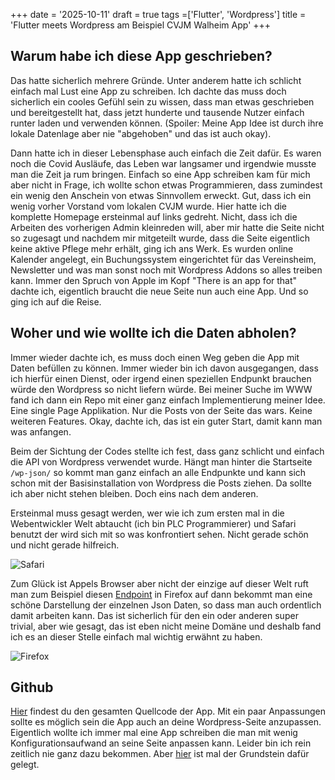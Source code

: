 +++
date = '2025-10-11'
draft = true
tags =['Flutter', 'Wordpress']
title = 'Flutter meets Wordpress am Beispiel CVJM Walheim App'
+++

## Warum habe ich diese App geschrieben? 

Das hatte sicherlich mehrere Gründe. Unter anderem hatte ich schlicht einfach mal Lust eine App zu schreiben. Ich dachte das muss doch sicherlich ein cooles Gefühl sein zu wissen, dass man etwas geschrieben und bereitgestellt hat, dass jetzt hunderte und tausende Nutzer einfach runter laden und verwenden können. (Spoiler: Meine App Idee ist durch ihre lokale Datenlage aber nie "abgehoben" und das ist auch okay). 

Dann hatte ich in dieser Lebensphase auch einfach die Zeit dafür. Es waren noch die Covid Ausläufe, das Leben war langsamer und irgendwie musste man die Zeit ja rum bringen. Einfach so eine App schreiben kam für mich aber nicht in Frage, ich wollte schon etwas Programmieren, dass zumindest ein wenig den Anschein von etwas Sinnvollem erweckt. Gut, dass ich ein wenig vorher Vorstand vom lokalen CVJM wurde. Hier hatte ich die komplette Homepage ersteinmal auf links gedreht. Nicht, dass ich die Arbeiten des vorherigen Admin kleinreden will, aber mir hatte die Seite nicht so zugesagt und nachdem mir mitgeteilt wurde, dass die Seite eigentlich keine aktive Pflege mehr erhält, ging ich ans Werk. Es wurden online Kalender angelegt, ein Buchungssystem eingerichtet für das Vereinsheim, Newsletter und was man sonst noch mit Wordpress Addons so alles treiben kann. Immer den Spruch von Apple im Kopf "There is an app for that" dachte ich, eigentlich braucht die neue Seite nun auch eine App. Und so ging ich auf die Reise. 

## Woher und wie wollte ich die Daten abholen? 

Immer wieder dachte ich, es muss doch einen Weg geben die App mit Daten befüllen zu können. Immer wieder bin ich davon ausgegangen, dass ich hierfür einen Dienst, oder irgend einen speziellen Endpunkt brauchen würde den Wordpress so nicht liefern würde. Bei meiner Suche im WWW fand ich dann ein Repo mit einer ganz einfach Implementierung meiner Idee. Eine single Page Applikation. Nur die Posts von der Seite das wars. Keine weiteren Features. Okay, dachte ich, das ist ein guter Start, damit kann man was anfangen. 

Beim der Sichtung der Codes stellte ich fest, dass ganz schlicht und einfach die API von Wordpress verwendet wurde. Hängt man hinter die Startseite `/wp-json/` so kommt man ganz einfach an alle Endpunkte und kann sich schon mit der Basisinstallation von Wordpress die Posts ziehen. Da sollte ich aber nicht stehen bleiben. Doch eins nach dem anderen.

Ersteinmal muss gesagt werden, wer wie ich zum ersten mal in die Webentwickler Welt abtaucht (ich bin PLC Programmierer) und Safari benutzt der wird sich mit so was konfrontiert sehen. Nicht gerade schön und nicht gerade hilfreich. 

![Safari](safari.png "JSON Darstellung in Safari")

Zum Glück ist Appels Browser aber nicht der einzige auf dieser Welt ruft man zum Beispiel diesen [Endpoint](https://cvjm-walheim.de/wp-json") in Firefox auf dann bekommt man eine schöne Darstellung der einzelnen Json Daten, so dass man auch ordentlich damit arbeiten kann. Das ist sicherlich für den ein oder anderen super trivial, aber wie gesagt, das ist eben nicht meine Domäne und deshalb fand ich es an dieser Stelle einfach mal wichtig erwähnt zu haben. 

![Firefox](firefox.png "JSON Darstellung in Firefox") 


## Github

[Hier](https://github.com/HugeGo88/cjvm_app) findest du den gesamten Quellcode der App. Mit ein paar Anpassungen sollte es möglich sein die App auch an deine Wordpress-Seite anzupassen. Eigentlich wollte ich immer mal eine App schreiben die man mit wenig Konfigurationsaufwand an seine Seite anpassen kann. Leider bin ich rein zeitlich nie ganz dazu bekommen. Aber [hier](https://github.com/HugeGo88/wordpress_widget) ist mal der Grundstein dafür gelegt. 